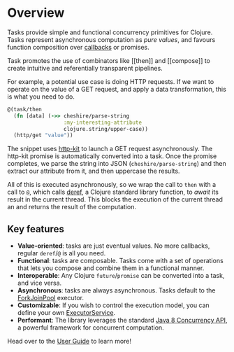 # Overview

Tasks provide simple and functional concurrency primitives for Clojure. Tasks represent asynchronous
computation as *pure values*, and favours function composition over
[callbacks](https://en.wikipedia.org/wiki/Callback_(computer_programming)) or promises.

Task promotes the use of combinators like [[then]] and [[compose]] to create intuitive and
referentially transparent pipelines.

For example, a potential use case is doing HTTP requests. If we want to operate on the value of a
GET request, and apply a data transformation, this is what you need to do.

```clojure
@(task/then
  (fn [data] (->> cheshire/parse-string
                  :my-interesting-attribute
                  clojure.string/upper-case))
  (http/get "value"))
```

The snippet uses [http-kit](http://www.http-kit.org/) to launch a GET request asynchronously. The
http-kit promise is automatically converted into a task. Once the promise completes, we parse the
string into JSON (`cheshire/parse-string`) and then extract our attribute from it, and then
uppercase the results.

All of this is executed asynchronously, so we wrap the call to `then` with a call to `@`, which
calls [deref](http://clojuredocs.org/clojure.core/deref), a Clojure standard library function, to
*await* its result in the current thread. This blocks the execution of the current thread an and
returns the result of the computation.

## Key features

  * **Value-oriented**: tasks are just eventual values. No more callbacks, regular `deref`/`@` is all you need. 
  * **Functional**: tasks are composable. Tasks come with a set of operations that lets you compose
    and combine them in a functional manner.
  * **Interoperable**: Any Clojure `future`/`promise` can be converted into a task, and vice versa.
  * **Asynchronous**: tasks are always asynchronous. Tasks default to the
    [ForkJoinPool](https://docs.oracle.com/javase/8/docs/api/java/util/concurrent/ForkJoinPool.html?is-external=true)
    executor. 
  * **Customizable**: If you wish to control the execution model, you can define your own
    [ExecutorService](https://docs.oracle.com/javase/7/docs/api/java/util/concurrent/ExecutorService.html).
  * **Performant**: The library leverages the standard [Java 8 Concurrency
    API](https://docs.oracle.com/javase/8/docs/technotes/guides/concurrency/changes8.html), a
    powerful framework for concurrent computation.

Head over to the [User Guide](./02-guide.md) to learn more!

